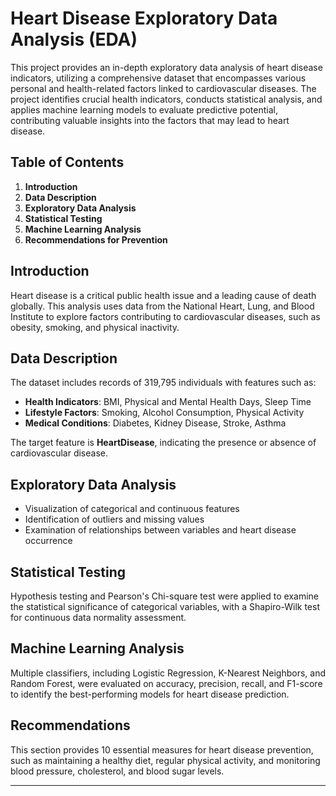 # Heart Disease Exploratory Data Analysis (EDA)

This project provides an in-depth exploratory data analysis of heart disease indicators, utilizing a comprehensive dataset that encompasses various personal and health-related factors linked to cardiovascular diseases. The project identifies crucial health indicators, conducts statistical analysis, and applies machine learning models to evaluate predictive potential, contributing valuable insights into the factors that may lead to heart disease.

## Table of Contents
1. **Introduction**
2. **Data Description**
3. **Exploratory Data Analysis**
4. **Statistical Testing**
5. **Machine Learning Analysis**
6. **Recommendations for Prevention**

## Introduction
Heart disease is a critical public health issue and a leading cause of death globally. This analysis uses data from the National Heart, Lung, and Blood Institute to explore factors contributing to cardiovascular diseases, such as obesity, smoking, and physical inactivity.

## Data Description
The dataset includes records of 319,795 individuals with features such as:
- **Health Indicators**: BMI, Physical and Mental Health Days, Sleep Time
- **Lifestyle Factors**: Smoking, Alcohol Consumption, Physical Activity
- **Medical Conditions**: Diabetes, Kidney Disease, Stroke, Asthma

The target feature is **HeartDisease**, indicating the presence or absence of cardiovascular disease.

## Exploratory Data Analysis
- Visualization of categorical and continuous features
- Identification of outliers and missing values
- Examination of relationships between variables and heart disease occurrence

## Statistical Testing
Hypothesis testing and Pearson's Chi-square test were applied to examine the statistical significance of categorical variables, with a Shapiro-Wilk test for continuous data normality assessment.

## Machine Learning Analysis
Multiple classifiers, including Logistic Regression, K-Nearest Neighbors, and Random Forest, were evaluated on accuracy, precision, recall, and F1-score to identify the best-performing models for heart disease prediction.

## Recommendations
This section provides 10 essential measures for heart disease prevention, such as maintaining a healthy diet, regular physical activity, and monitoring blood pressure, cholesterol, and blood sugar levels.

---
